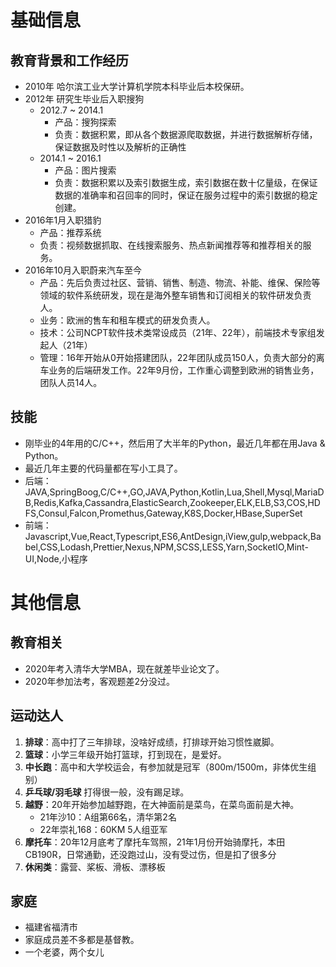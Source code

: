 # 基础信息
## 教育背景和工作经历
- 2010年 哈尔滨工业大学计算机学院本科毕业后本校保研。  
- 2012年 研究生毕业后入职搜狗  
	- 2012.7 ~ 2014.1 
		- 产品：搜狗探索 
		- 负责：数据积累，即从各个数据源爬取数据，并进行数据解析存储，保证数据及时性以及解析的正确性
	- 2014.1 ~ 2016.1
		- 产品：图片搜索
		- 负责：数据积累以及索引数据生成，索引数据在数十亿量级，在保证数据的准确率和召回率的同时，保证在服务过程中的索引数据的稳定创建。
- 2016年1月入职猎豹
	- 产品：推荐系统
	- 负责：视频数据抓取、在线搜索服务、热点新闻推荐等和推荐相关的服务。
- 2016年10月入职蔚来汽车至今
	- 产品：先后负责过社区、营销、销售、制造、物流、补能、维保、保险等领域的软件系统研发，现在是海外整车销售和订阅相关的软件研发负责人。  
	- 业务：欧洲的售车和租车模式的研发负责人。
	- 技术：公司NCPT软件技术类常设成员（21年、22年），前端技术专家组发起人（21年）
	- 管理：16年开始从0开始搭建团队，22年团队成员150人，负责大部分的离车业务的后端研发工作。22年9月份，工作重心调整到欧洲的销售业务，团队人员14人。

## 技能
- 刚毕业的4年用的C/C++，然后用了大半年的Python，最近几年都在用Java & Python。
- 最近几年主要的代码量都在写小工具了。
- 后端：JAVA,SpringBoog,C/C++,GO,JAVA,Python,Kotlin,Lua,Shell,Mysql,MariaDB,Redis,Kafka,Cassandra,ElasticSearch,Zookeeper,ELK,ELB,S3,COS,HDFS,Consul,Falcon,Promethus,Gateway,K8S,Docker,HBase,SuperSet
- 前端：Javascript,Vue,React,Typescript,ES6,AntDesign,iView,gulp,webpack,Babel,CSS,Lodash,Prettier,Nexus,NPM,SCSS,LESS,Yarn,SocketIO,Mint-UI,Node,小程序

# 其他信息
## 教育相关
- 2020年考入清华大学MBA，现在就差毕业论文了。
- 2020年参加法考，客观题差2分没过。
## 运动达人
1.  **排球**：高中打了三年排球，没啥好成绩，打排球开始习惯性崴脚。
2.  **篮球**：小学三年级开始打篮球，打到现在，是爱好。
3.  **中长跑**：高中和大学校运会，有参加就是冠军（800m/1500m，非体优生组别）
4.  **乒乓球/羽毛球** 打得很一般，没有踢足球。
5.  **越野**：20年开始参加越野跑，在大神面前是菜鸟，在菜鸟面前是大神。
	- 21年沙10：A组第66名，清华第2名
	- 22年崇礼168：60KM 5人组亚军
6.  **摩托车**：20年12月底考了摩托车驾照，21年1月份开始骑摩托，本田CB190R，日常通勤，还没跑过山，没有受过伤，但是扣了很多分
7. **休闲类**：露营、桨板、滑板、漂移板
## 家庭
- 福建省福清市
- 家庭成员差不多都是基督教。
- 一个老婆，两个女儿


